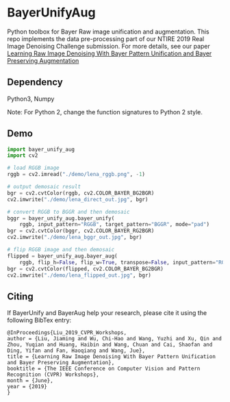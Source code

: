 # BayerUnifyAug
Python toolbox for Bayer Raw image unification and augmentation.
This repo implements the data pre-processing part of our NTIRE 2019 Real Image Denoising Challenge submission.
For more details, see our paper [Learning Raw Image Denoising With Bayer Pattern Unification and Bayer Preserving Augmentation](http://openaccess.thecvf.com/content_CVPRW_2019/html/NTIRE/Liu_Learning_Raw_Image_Denoising_With_Bayer_Pattern_Unification_and_Bayer_CVPRW_2019_paper.html)


## Dependency
Python3, Numpy

Note: For Python 2, change the function signatures to Python 2 style.

## Demo
```python
import bayer_unify_aug
import cv2

# load RGGB image
rggb = cv2.imread("./demo/lena_rggb.png", -1)

# output demosaic result
bgr = cv2.cvtColor(rggb, cv2.COLOR_BAYER_BG2BGR)
cv2.imwrite("./demo/lena_direct_out.jpg", bgr)

# convert RGGB to BGGR and then demosaic
bggr = bayer_unify_aug.bayer_unify(
    rggb, input_pattern="RGGB", target_pattern="BGGR", mode="pad")
bgr = cv2.cvtColor(bggr, cv2.COLOR_BAYER_RG2BGR)
cv2.imwrite("./demo/lena_bggr_out.jpg", bgr)

# flip RGGB image and then demosaic
flipped = bayer_unify_aug.bayer_aug(
    rggb, flip_h=False, flip_w=True, transpose=False, input_pattern="RGGB")
bgr = cv2.cvtColor(flipped, cv2.COLOR_BAYER_BG2BGR)
cv2.imwrite("./demo/lena_flipped_out.jpg", bgr)

```

## Citing
If BayerUnify and BayerAug help your research, please cite it using the following BibTex entry:
```
@InProceedings{Liu_2019_CVPR_Workshops,
author = {Liu, Jiaming and Wu, Chi-Hao and Wang, Yuzhi and Xu, Qin and Zhou, Yuqian and Huang, Haibin and Wang, Chuan and Cai, Shaofan and Ding, Yifan and Fan, Haoqiang and Wang, Jue},
title = {Learning Raw Image Denoising With Bayer Pattern Unification and Bayer Preserving Augmentation},
booktitle = {The IEEE Conference on Computer Vision and Pattern Recognition (CVPR) Workshops},
month = {June},
year = {2019}
}
```
